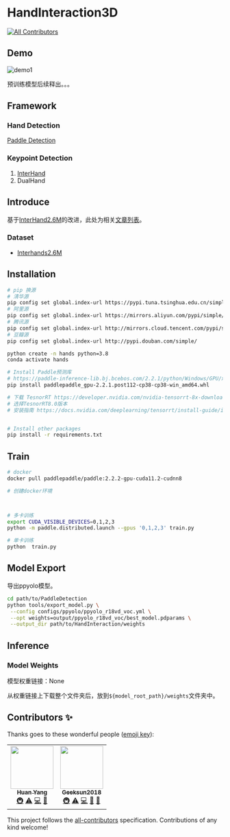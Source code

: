 # HandInteraction3D
<!-- ALL-CONTRIBUTORS-BADGE:START - Do not remove or modify this section -->
[![All Contributors](https://img.shields.io/badge/all_contributors-2-orange.svg?style=flat-square)](#contributors-)
<!-- ALL-CONTRIBUTORS-BADGE:END -->

## Demo

![demo1](https://raw.githubusercontent.com/SheepHuan/yanghuan-images/main/img/demo1.gif)

预训练模型后续释出。。。

## Framework

### Hand Detection

[Paddle Detection](https://github.com/PaddlePaddle/PaddleDetection)

### Keypoint Detection

1. [InterHand](https://github.com/facebookresearch/InterHand2.6M)
2. DualHand

## Introduce

基于[InterHand2.6M](https://mks0601.github.io/InterHand2.6M/)的改进，此处为相关[文章列表](https://github.com/SheepHuan/PaperNote)。

### Dataset

- [Interhands2.6M](https://github.com/facebookresearch/InterHand2.6M)

## Installation

```bash
# pip 换源
# 清华源
pip config set global.index-url https://pypi.tuna.tsinghua.edu.cn/simple
# 阿里源
pip config set global.index-url https://mirrors.aliyun.com/pypi/simple/
# 腾讯源
pip config set global.index-url http://mirrors.cloud.tencent.com/pypi/simple
# 豆瓣源
pip config set global.index-url http://pypi.douban.com/simple/
```

```bash
python create -n hands python=3.8
conda activate hands

# Install Paddle预测库 
# https://paddle-inference-lib.bj.bcebos.com/2.2.1/python/Windows/GPU/x86-64_vs2017_avx_mkl_cuda11.2_cudnn8/paddlepaddle_gpu-2.2.1.post112-cp38-cp38-win_amd64.whl
pip install paddlepaddle_gpu-2.2.1.post112-cp38-cp38-win_amd64.whl

# 下载 TesnorRT https://developer.nvidia.com/nvidia-tensorrt-8x-download
# 选择TesnorRT8.0版本
# 安装指南 https://docs.nvidia.com/deeplearning/tensorrt/install-guide/index.html#installing-zip


# Install other packages
pip install -r requirements.txt

```

## Train

```bash
# docker
docker pull paddlepaddle/paddle:2.2.2-gpu-cuda11.2-cudnn8

# 创建docker环境



# 多卡训练
export CUDA_VISIBLE_DEVICES=0,1,2,3
python -m paddle.distributed.launch --gpus '0,1,2,3' train.py

# 单卡训练
python  train.py

```

## Model Export

导出ppyolo模型。

```bash
cd path/to/PaddleDetection
python tools/export_model.py \
 --config configs/ppyolo/ppyolo_r18vd_voc.yml \
 --opt weights=output/ppyolo_r18vd_voc/best_model.pdparams \
 --output_dir path/to/HandInteraction/weights
```

## Inference

### Model Weights

模型权重链接：None

从权重链接上下载整个文件夹后，放到`${model_root_path}/weights`文件夹中。

## Contributors ✨

Thanks goes to these wonderful people ([emoji key](https://allcontributors.org/docs/en/emoji-key)):

<!-- ALL-CONTRIBUTORS-LIST:START - Do not remove or modify this section -->
<!-- prettier-ignore-start -->
<!-- markdownlint-disable -->
<table>
  <tr>
    <td align="center"><a href="https://github.com/SheepHuan"><img src="https://avatars.githubusercontent.com/u/48245110?v=4?s=100" width="100px;" alt=""/><br /><sub><b>Huan Yang</b></sub></a><br /><a href="#infra-SheepHuan" title="Infrastructure (Hosting, Build-Tools, etc)">🚇</a> <a href="https://github.com/deyu-csu/HandInteraction3D/commits?author=SheepHuan" title="Tests">⚠️</a> <a href="https://github.com/deyu-csu/HandInteraction3D/commits?author=SheepHuan" title="Code">💻</a> <a href="https://github.com/deyu-csu/HandInteraction3D/issues?q=author%3ASheepHuan" title="Bug reports">🐛</a></td>
    <td align="center"><a href="https://github.com/Geeksun2018"><img src="https://avatars.githubusercontent.com/u/42086593?v=4?s=100" width="100px;" alt=""/><br /><sub><b>Geeksun2018</b></sub></a><br /><a href="#infra-Geeksun2018" title="Infrastructure (Hosting, Build-Tools, etc)">🚇</a> <a href="https://github.com/deyu-csu/HandInteraction3D/commits?author=Geeksun2018" title="Tests">⚠️</a> <a href="https://github.com/deyu-csu/HandInteraction3D/commits?author=Geeksun2018" title="Code">💻</a> <a href="#design-Geeksun2018" title="Design">🎨</a> <a href="https://github.com/deyu-csu/HandInteraction3D/issues?q=author%3AGeeksun2018" title="Bug reports">🐛</a></td>
  </tr>
</table>

<!-- markdownlint-restore -->
<!-- prettier-ignore-end -->

<!-- ALL-CONTRIBUTORS-LIST:END -->

This project follows the [all-contributors](https://github.com/all-contributors/all-contributors) specification. Contributions of any kind welcome!